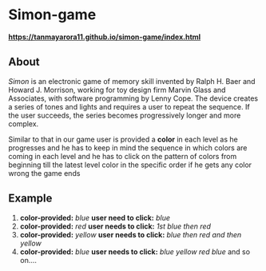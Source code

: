 # Simon-game #
**https://tanmayarora11.github.io/simon-game/index.html**

## About ##
_Simon_ is an electronic game of memory skill invented by Ralph H. Baer and Howard J. Morrison, working for toy design firm Marvin Glass and Associates, with software programming by Lenny Cope.
The device creates a series of tones and lights and requires a user to repeat the sequence. If the user succeeds, the series becomes progressively longer and more complex.

Similar to that in our game user is provided a **color** in each level as he progresses and he has to keep in mind the sequence in which colors are coming in each level and he has to click on the pattern of colors from beginning till the latest level color in the specific order if he gets any color wrong the game ends

## Example ##
1. **color-provided:**  _blue_ **user need to click:**  _blue_
2. **color-provided:** _red_ **user needs to click:**  _1st blue then red_
3. **color-provided:** _yellow_ **user needs to click:**  _blue then red and then yellow_
4. **color-provided:**  _blue_ **user needs to click:**  _blue yellow red blue_
and so on....